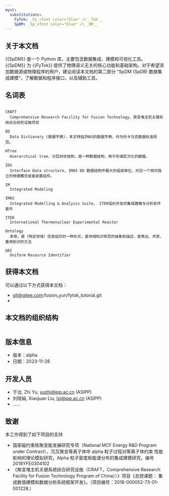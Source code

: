 ```yaml
---
myst:
  substitutions:
    FyTok: _Fy_<font color="blue" />__Tok__
    SpDM: _Sp_<font color="blue" />__DM__
---
```


## 关于本文档

{{SpDM}} 是一个 Python 库，主要包含数据集成、建模和可视化工具。{{SpDM}} 为 {{FyTok}} 提供了物理语义无关的核心功能和基础架构。对于希望添加数据源或物理程序的用户，建议阅读本文档的第二部分 “SpDM (SpDB) 数据集成建模”，了解数据和程序接口，以及辅助工具。



## 名词表

```{glossary}

CRAFT
  Comprehensive Research Facility for Fusion Technology，聚变堆主机关键系统综合研究设施项目

DD
  Data Dictionary (数据字典)，本文特指IMAS的数据字典，作为托卡马克数据标准规范。

HTree
  Hierarchical tree，分层树状结构，是一种数据结构，用于存储层次化的数据。

IDS
  Interface Data structure, IMAS DD 数据结构中最大的组成单位，对应一个相对独立的物理概念或者装置组件。

IM
  Integrated Modeling

IMAS
  Integrated Modelling & Analysis Suite， ITER组织开发的集成建模与分析软件套件

ITER
  International Thermonuclear Experimental Reactor

Ontology
  本体，是（特定领域）信息组织的一种形式，是领域知识规范的抽象和描述，是表达、共享、重用知识的方法

URI
  Uniform Resource Identifier
```

## 获得本文档

  可以通过以下方式获得本文档：

  - git@gitee.com:fusion_yun/fytok_tutorial.git
  - 

## 本文档的组织结构

```{tableofcontents}

```

## 版本信息

- 版本：alpha
- 日期：2023-11-28

## 开发人员

- 于治, Zhi Yu, yuzhi@ipp.ac.cn (ASIPP)
- 刘晓娟, Xiaojuan Liu, lxj@ipp.ac.cn (ASIPP)
- ......

## 致谢

本工作得到了如下项目的支持

- 国家磁约束核聚变能发展研究专项（National MCF Energy R&D Program under Contract），氘氚聚变等离子体中 alpha 粒子过程对等离子体约束 性能影响的理论模拟研究，Alpha 粒子密度和能谱分布的集成建模研究，编号 2018YFE0304102
- 《聚变堆主机关键系统综合研究设施（CRAFT，Comprehensive Research Facility for Fusion Technology Program of China））》项目《总控课题： 集成数值建模和数据分析系统框架开发》，（项目编号：2018-000052-73-01-001228.）